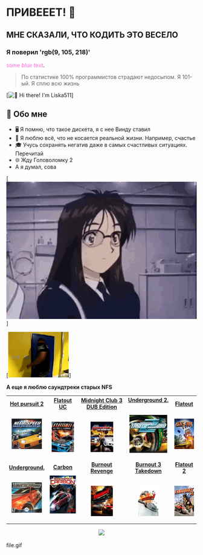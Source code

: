 # ПРИВЕЕЕТ! 👋
## МНЕ СКАЗАЛИ, ЧТО КОДИТЬ ЭТО ВЕСЕЛО
### Я поверил 'rgb(9, 105, 218)'
<span style="color:rgb(255, 105, 218)">some *blue* text</span>.
> По статистике 100% программистов страдают недосыпом. Я 101-ый. Я сплю всю жизнь

[<img src="https://raw.githubusercontent.com/Liska511/Liska511/master/springtrap.gif.jpg" alt="👋 Hi there! I'm Liska511" title="👋 Hi there! I'm Liska511 "/>]

## :book: Обо мне
- 🖥 Я помню, что такое дискета, я с нее Винду ставил
- 💼 Я люблю всё, что не косается реальной жизни. Например, счастье
- 🎓 Учусь сохранять негатив даже в самых счастливых ситуациях. Перечитай
- 🌐 Жду Головоломку 2
- А я думал, сова


[<img src="https://raw.githubusercontent.com/Liska511/Liska511/master/ah-eto-bleh-anime.gif.jpg" alt="👋 Hi there! I'm Liska511" title="👋 Hi there! I'm Liska511 "/>]

[<img src="https://raw.githubusercontent.com/Liska511/Liska511/master/Злой негр.gif.jpg" alt="👋 Hi there! I'm Liska511" title="👋 Hi there! I'm Liska511 "/>]

**А еще я люблю саундтреки старых NFS**
<table width="100%" align="center">
<tr>
<td align="center">
<a href="https://www.youtube.com/playlist?list=PLD500F1A9DB64260">
<strong>Hot pursuit 2</strong>
<br />
<br />


<p>

<img alt="Globe" height="80" src="m1000x1000.jpeg">
</a>
</p>

</td>
<td align="center">
<a href="https://www.youtube.com/playlist?list=PL1040CAEDDD9D1217">
<strong>Flatout UC</strong>
<br />
<br />


<p>

<img alt="Globe" height="80" src="2tBnRusfgCoUWOJ0M42RCQ.jpeg">
</a>
</p>

</td>
<td align="center">
<a href="https://www.youtube.com/playlist?list=PL1040CAEDDD9D1217">
<strong>Midnight Club 3 DUB Edition</strong>
<br />
<br />


<p>

<img alt="Globe" height="80" src="Midnight_Club_3_DUB_Edition_Remix_Coverart.jpg">
</a>
</p>

</td>


<td align="center">
<a href="https://www.youtube.com/playlist?list=PLDE0DBBFAA8E2F771">
<strong>Underground 2.</strong>
<br />
<br />


<p>
<img height="100" alt="Music" src="i.jpeg"> 
</a>
</p>

</td>
<td align="center">
<a href="https://www.youtube.com/watch?v=-scG_faKFGk&list=PLKlbTXjy-F6q9qbt1hM78aD9dvXTMOMDG">
<strong>Flatout</strong>
<br />
<br />


<p>

<img alt="Globe" height="80" src="W_Du12DLHNBH1HdmLXaPrQ.jpeg">
</a>
</p>

</td>
</tr>
<tr>
<td align="center">
<a href="https://www.youtube.com/watch?v=IadccBJdMMY&list=PL5TXH58GrZaP6wEnZO_nCLqoLIuU2XpAt">
<strong>Underground.</strong>
<br />
<br />


<p>

<img alt="Globe" height="80" src="7491_5ef8b15a62861.jpg">
</a>
</p>

</td>


<td align="center">
<a href="https://www.youtube.com/playlist?list=PLZPilAQ9a3X2uLFY5Z37kCPYblvayN9tC">
<strong>Carbon</strong>



<p>
<img height="100" alt="Music" src="1405_526887.jpg"> 
</a>
</p>

</td>
<td align="center">
<a href="https://www.youtube.com/watch?v=Gx_hiRqOzpI&list=PLwT_cPIGQU_VvkfcM7FZsLY-nwyhMEVAD">
<strong>Burnout Revenge</strong>
<br />
<br />


<p>

<img alt="Globe" height="80" src="i (1).jpeg">
</a>
</p>

</td>
<td align="center">
<a href="https://www.youtube.com/playlist?list=PLeTrn4AsfVQwFcfxIGP1XkTTsShi2CiUp">
<strong>Burnout 3 Takedown</strong>
<br />
<br />


<p>

<img alt="Globe" height="80" src="main-qimg-9df30a7fb2f62505b22367e351584e0a.png">
</a>
</p>

</td>
<td align="center">
<a href="https://www.youtube.com/watch?v=X6TqzaKumxU&list=PLKlbTXjy-F6qz1HCLkVOMjQS2XnxYEIGO">
<strong>Flatout 2</strong>
<br />
<br />


<p>

<img alt="Globe" height="80" src="HxMV0wHI5hayJtUt1teXfA.jpeg">
</a>
</p>

</td>
</tr>
</table>

<div align="center">
<a href="https://github.com/BrunnerLivio/brunnerlivio/issues/62#issuecomment-new"><img src="images/guestbook.svg"></a> 
</div>

file.gif


